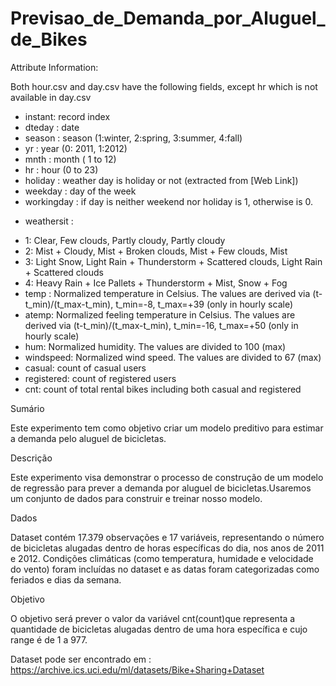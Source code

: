 # Previsao_de_Demanda_por_Aluguel_de_Bikes

Attribute Information:

Both hour.csv and day.csv have the following fields, except hr which is not available in day.csv

- instant: record index
- dteday : date
- season : season (1:winter, 2:spring, 3:summer, 4:fall)
- yr : year (0: 2011, 1:2012)
- mnth : month ( 1 to 12)
- hr : hour (0 to 23)
- holiday : weather day is holiday or not (extracted from [Web Link])
- weekday : day of the week
- workingday : if day is neither weekend nor holiday is 1, otherwise is 0.
+ weathersit :
- 1: Clear, Few clouds, Partly cloudy, Partly cloudy
- 2: Mist + Cloudy, Mist + Broken clouds, Mist + Few clouds, Mist
- 3: Light Snow, Light Rain + Thunderstorm + Scattered clouds, Light Rain + Scattered clouds
- 4: Heavy Rain + Ice Pallets + Thunderstorm + Mist, Snow + Fog
- temp : Normalized temperature in Celsius. The values are derived via (t-t_min)/(t_max-t_min), t_min=-8, t_max=+39 (only in hourly scale)
- atemp: Normalized feeling temperature in Celsius. The values are derived via (t-t_min)/(t_max-t_min), t_min=-16, t_max=+50 (only in hourly scale)
- hum: Normalized humidity. The values are divided to 100 (max)
- windspeed: Normalized wind speed. The values are divided to 67 (max)
- casual: count of casual users
- registered: count of registered users
- cnt: count of total rental bikes including both casual and registered



Sumário
 
Este experimento tem como objetivo criar um modelo preditivo para estimar a demanda pelo aluguel de bicicletas.


Descrição

Este experimento visa demonstrar o processo de construção de um modelo de regressão para prever a demanda por 
aluguel de bicicletas.Usaremos um conjunto de dados para construir e treinar nosso modelo.

Dados

Dataset contém 17.379 observações e 17 variáveis, representando o número de bicicletas alugadas dentro de horas
específicas do dia, nos anos de 2011 e 2012. Condições climáticas (como temperatura, humidade e velocidade do vento)
foram incluídas no dataset e as datas foram categorizadas como feriados e dias da semana.

Objetivo 

O objetivo será prever o valor da variável cnt(count)que representa a quantidade de bicicletas alugadas dentro de uma 
hora específica e cujo range é de 1 a 977.




Dataset pode ser encontrado em : https://archive.ics.uci.edu/ml/datasets/Bike+Sharing+Dataset


 
